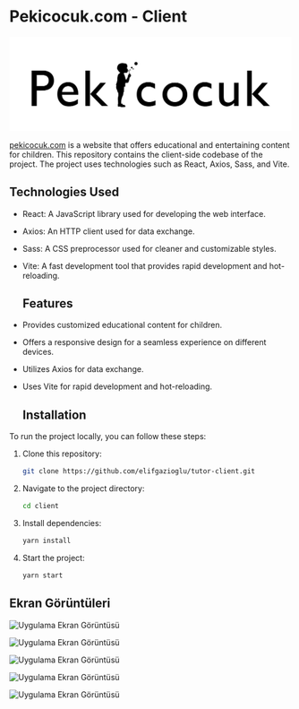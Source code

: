 # Pekicocuk.com - Client

![pekicocuk.com](https://github.com/elifgazioglu/tutor-client/blob/master/public/logo11.png?raw=true)

[pekicocuk.com](http://pekicocuk.com) is a website that offers educational and entertaining content for children. This repository contains the client-side codebase of the project. The project uses technologies such as React, Axios, Sass, and Vite.

## Technologies Used

- React: A JavaScript library used for developing the web interface.
- Axios: An HTTP client used for data exchange.
- Sass: A CSS preprocessor used for cleaner and customizable styles.
- Vite: A fast development tool that provides rapid development and hot-reloading.



  ## Features

- Provides customized educational content for children.
- Offers a responsive design for a seamless experience on different devices.
- Utilizes Axios for data exchange.
- Uses Vite for rapid development and hot-reloading.

  ## Installation

To run the project locally, you can follow these steps:

1. Clone this repository:

   ```bash
   git clone https://github.com/elifgazioglu/tutor-client.git

2. Navigate to the project directory:

   ```bash
   cd client

3. Install dependencies:

   ```bash
   yarn install

1. Start the project:

   ```bash
   yarn start

## Ekran Görüntüleri

![Uygulama Ekran Görüntüsü](https://github.com/elifgazioglu/tutor-client/blob/master/public/screenshots/Ekran%20Resmi%202023-09-28%2014.26.43.png?raw=true)

![Uygulama Ekran Görüntüsü](https://github.com/elifgazioglu/tutor-client/blob/master/public/screenshots/Ekran%20Resmi%202023-09-28%2014.26.56.png?raw=true)

![Uygulama Ekran Görüntüsü](https://github.com/elifgazioglu/tutor-client/blob/master/public/screenshots/Ekran%20Resmi%202023-09-28%2014.27.11.png?raw=true)

![Uygulama Ekran Görüntüsü](https://github.com/elifgazioglu/tutor-client/blob/master/public/screenshots/Ekran%20Resmi%202023-09-28%2014.27.56.png?raw=true)

![Uygulama Ekran Görüntüsü](https://github.com/elifgazioglu/tutor-client/blob/master/public/screenshots/Ekran%20Resmi%202023-09-28%2021.27.16.png?raw=true)




  
